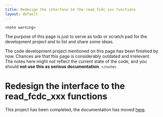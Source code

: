```yaml
---
title: Redesign the interface to the read_fcdc_xxx functions
layout: default
---
```


`<note warning>`

The purpose of this page is just to serve as todo or scratch pad for the development project and to list and share some ideas. 

The code development project mentioned on this page has been finished by now. Chances are that this page is considerably outdated and irrelevant. The notes here might not reflect the current state of the code, and you should **not use this as serious documentation**.
`</note>`

# Redesign the interface to the read_fcdc_xxx functions

This project has been completed, the documentation has moved [here](/development/fileio).


